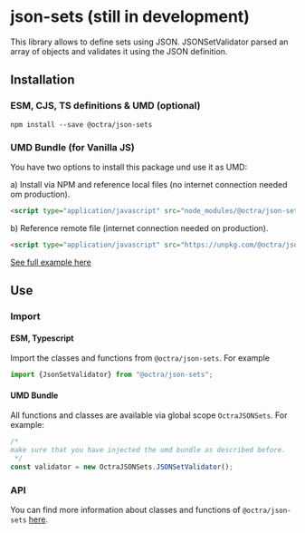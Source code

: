 # json-sets (still in development)

This library allows to define sets using JSON. JSONSetValidator parsed an array of objects and validates it using the JSON definition.

## Installation

### ESM, CJS, TS definitions & UMD (optional)

````shell
npm install --save @octra/json-sets
````

### UMD Bundle (for Vanilla JS)

You have two options to install this package und use it as UMD:

a) Install via NPM and reference local files (no internet connection needed om production).
````html
<script type="application/javascript" src="node_modules/@octra/json-sets/bundles/OctraJSONSets.umd.js"></script>
````

b) Reference remote file  (internet connection needed on production).
````html
<script type="application/javascript" src="https://unpkg.com/@octra/json-sets/bundles/OctraJSONSets.umd.js"></script>
````

[See full example here](../../../apps/web-components-demo/index.html)

## Use

### Import

#### ESM, Typescript

Import the classes and functions from `@octra/json-sets`. For example

````typescript
import {JsonSetValidator} from "@octra/json-sets";
````

#### UMD Bundle

All functions and classes are available via global scope `OctraJSONSets`. For example:

```javascript
/*
make sure that you have injected the umd bundle as described before.
 */
const validator = new OctraJSONSets.JSONSetValidator();
```

### API

You can find more information about classes and functions of `@octra/json-sets` [here](https://ips-lmu.github.io/octra/modules/_octra_json_sets.html).

